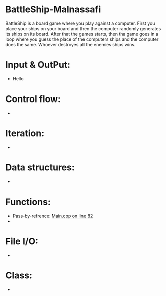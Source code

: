 # BattleShip-Malnassafi
BattleShip is a board game where you play against a computer. First you place your ships on your board and then the computer randomly generates its ships on its board. After that the games starts, then tha game goes in a loop where you guess the place of the computers ships and the computer does the same. Whoever destroyes all the enemies ships wins. 
# Input & OutPut:
* Hello
# Control flow:
* 
# Iteration:
*
# Data structures: 
*
# Functions:
* Pass-by-refrence: [Main.cpp on line 82](/Main.cpp#L82)
*
# File I/O:
*
# Class:
*

